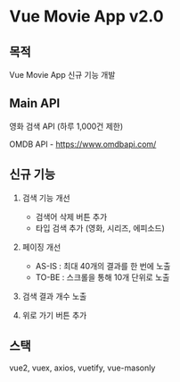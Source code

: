 # Vue Movie App v2.0

## 목적

Vue Movie App 신규 기능 개발

## Main API

영화 검색 API (하루 1,000건 제한)


OMDB API - https://www.omdbapi.com/

## 신규 기능

1. 검색 기능 개선

   
    - 검색어 삭제 버튼 추가
    - 타입 검색 추가 (영화, 시리즈, 에피소드)
2. 페이징 개선

    - AS-IS : 최대 40개의 결과를 한 번에 노출
    - TO-BE : 스크롤을 통해 10개 단위로 노출
3. 검색 결과 개수 노출
4. 위로 가기 버튼 추가

## 스택

vue2, vuex, axios, vuetify, vue-masonly
